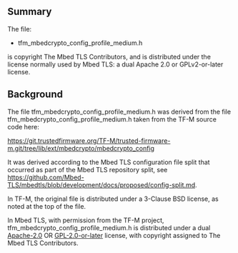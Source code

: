 Summary
-------

The file:

* tfm_mbedcrypto_config_profile_medium.h

is copyright The Mbed TLS Contributors, and is distributed under the license normally
used by Mbed TLS: a dual Apache 2.0 or GPLv2-or-later license.

Background
----------

The file tfm_mbedcrypto_config_profile_medium.h was derived from the file tfm_mbedcrypto_config_profile_medium.h taken from the TF-M source code here:

https://git.trustedfirmware.org/TF-M/trusted-firmware-m.git/tree/lib/ext/mbedcrypto/mbedcrypto_config

It was derived according to the Mbed TLS configuration file split that occurred as part of the Mbed TLS repository split, see  https://github.com/Mbed-TLS/mbedtls/blob/development/docs/proposed/config-split.md.

In TF-M, the original file is distributed under a 3-Clause BSD license, as noted at the top of the file.

In Mbed TLS, with permission from the TF-M project, tfm_mbedcrypto_config_profile_medium.h is distributed under a dual [Apache-2.0](https://spdx.org/licenses/Apache-2.0.html) OR [GPL-2.0-or-later](https://spdx.org/licenses/GPL-2.0-or-later.html) license, with copyright assigned to The Mbed TLS Contributors.
